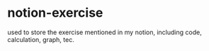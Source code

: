 # notion-exercise
used to store the exercise mentioned in my notion, including code,  calculation, graph, tec.
